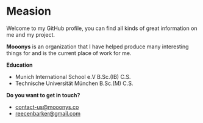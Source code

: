 # Measion
Welcome to my GitHub profile, you can find all kinds of great information on me and my project.

**Mooonys** is an organization that I have helped produce many interesting things for and is the current place of work for me.

**Education**

- Munich International School e.V B.Sc.(IB) C.S.
- Technische Universität München B.Sc.(M) C.S.

**Do you want to get in touch?**

- [contact-us@mooonys.co](mailto:contact-us@mooonys.co)
- [reecenbarker@gmail.com](mailto:reecenbarker@gmail.com)
